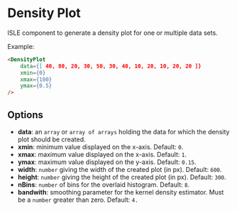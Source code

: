 # Density Plot

ISLE component to generate a density plot for one or multiple data sets.

Example:

``` html
<DensityPlot
    data={[ 40, 80, 20, 30, 50, 30, 40, 10, 20, 10, 20, 20 ]}
    xmin={0}
    xmax={100}
    ymax={0.5}
/>
```

## Options

* __data__: an `array` or `array of arrays` holding the data for which the density plot should be created.
* __xmin__: minimum value displayed on the x-axis. Default: `0`.
* __xmax__: maximum value displayed on the x-axis. Default: `1`.
* __ymax__: maximum value displayed on the y-axis. Default: `0.15`.
* __width__: `number` giving the width of the created plot (in px). Default: `600`.
* __height__: `number` giving the height of the created plot (in px). Default: `300`.
* __nBins__: `number` of bins for the overlaid histogram. Default: `8`.
* __bandwith__:  smoothing parameter for the kernel density estimator. Must be a `number` greater than zero. Default: `4.`
